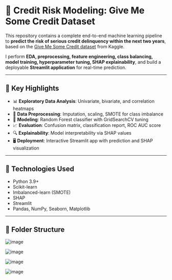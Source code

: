 # 🧮 Credit Risk Modeling: Give Me Some Credit Dataset

This repository contains a complete end-to-end machine learning pipeline to **predict the risk of serious credit delinquency within the next two years**, based on the [Give Me Some Credit dataset](https://www.kaggle.com/c/GiveMeSomeCredit) from Kaggle.

I perform **EDA, preprocessing, feature engineering, class balancing, model training, hyperparameter tuning, SHAP explainability**, and build a deployable **Streamlit application** for real-time prediction.

---

## 📌 Key Highlights

- 📊 **Exploratory Data Analysis**: Univariate, bivariate, and correlation heatmaps
- 🧹 **Data Preprocessing**: Imputation, scaling, SMOTE for class imbalance
- 🤖 **Modeling**: Random Forest classifier with GridSearchCV tuning
- 📈 **Evaluation**: Confusion matrix, classification report, ROC AUC score
- 🔍 **Explainability**: Model interpretability via SHAP values
- 🖥 **Deployment**: Interactive Streamlit app with prediction and SHAP visualization

---

## 🔧 Technologies Used

- Python 3.9+
- Scikit-learn
- Imbalanced-learn (SMOTE)
- SHAP
- Streamlit
- Pandas, NumPy, Seaborn, Matplotlib

---

## 📁 Folder Structure



![image](https://github.com/user-attachments/assets/623dd394-f7de-45b2-ba0f-593d5ed8f4ab)


![image](https://github.com/user-attachments/assets/ed7266c6-655d-4ff6-bc31-fe025665213f)


![image](https://github.com/user-attachments/assets/4fdf9a31-f28e-48a3-9cb9-2dcb5188280d)



![image](https://github.com/user-attachments/assets/c2ec2d2c-2010-4215-8c8a-85b50c056d52)

